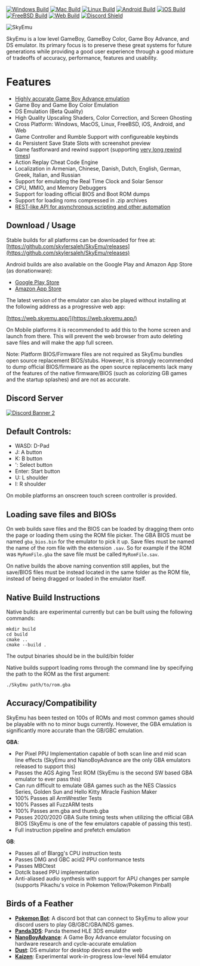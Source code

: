 <a href="https://nightly.link/skylersaleh/SkyEmu/workflows/deploy_win/dev/WindowsRelease.zip" rel="Download Windows">![Windows Build](https://github.com/skylersaleh/SkyEmu/actions/workflows/deploy_win.yml/badge.svg)</a>
<a href="https://nightly.link/skylersaleh/SkyEmu/workflows/deploy_mac/dev/MacOSRelease.zip" rel="Download macOS">![Mac Build](https://github.com/skylersaleh/SkyEmu/actions/workflows/deploy_mac.yml/badge.svg)</a>
<a href="https://nightly.link/skylersaleh/SkyEmu/workflows/deploy_linux/dev/LinuxRelease.zip" rel="Download Linux">![Linux Build](https://github.com/skylersaleh/SkyEmu/actions/workflows/deploy_linux.yml/badge.svg)</a>
<a href="https://nightly.link/skylersaleh/SkyEmu/workflows/deploy_android/dev/AndroidRelease.zip" rel="Download Android">![Android Build](https://github.com/skylersaleh/SkyEmu/actions/workflows/deploy_android.yml/badge.svg)</a>
<a href="https://nightly.link/skylersaleh/SkyEmu/workflows/deploy_ios/dev/iOSRelease.zip" rel="Download iOS">![iOS Build](https://github.com/skylersaleh/SkyEmu/actions/workflows/deploy_ios.yml/badge.svg)</a>
<a href="https://nightly.link/skylersaleh/SkyEmu/workflows/deploy_freebsd/dev/FreeBSDRelease.zip" rel="Download FreeBSD">![FreeBSD Build](https://github.com/skylersaleh/SkyEmu/actions/workflows/deploy_freebsd.yml/badge.svg)</a>
<a href="https://web.skyemu.app/branch/dev" rel="Web Build">![Web Build](https://github.com/skylersaleh/SkyEmu/actions/workflows/deploy_web.yml/badge.svg)</a>
<a href="https://discord.gg/tnUEtmJgA5" rel="Join Discord Server">![Discord Shield](https://discordapp.com/api/guilds/1131322341645893783/widget.png?style=shield)</a> 

![SkyEmu](https://github.com/skylersaleh/SkyEmu/assets/7118296/0ba4b6f2-0ef4-46c1-8901-ca55e94429e0)

SkyEmu is a low level GameBoy, GameBoy Color, Game Boy Advance, and DS emulator. Its primary focus is to preserve these great systems for future generations while providing a good user experience through a good mixture of tradeoffs of accuracy, performance, features and usability.

# Features

- [Highly accurate Game Boy Advance emulation](docs/Accuracy.md)
- Game Boy and Game Boy Color Emulation
- DS Emulation (Beta Quality)
- High Quality Upscaling Shaders, Color Correction, and Screen Ghosting
- Cross Platform: Windows, MacOS, Linux, FreeBSD, iOS, Android, and Web
- Game Controller and Rumble Support with configureable keybinds
- 4x Persistent Save State Slots with screenshot preview
- Game fastforward and rewind support (supporting [very long rewind times](https://www.youtube.com/watch?v=Sfc_1NKbiKg))
- Action Replay Cheat Code Engine 
- Localization in Armenian, Chinese, Danish, Dutch, English, German, Greek, Italian, and Russian
- Support for emulating the Real Time Clock and Solar Sensor
- CPU, MMIO, and Memory Debuggers
- Support for loading official BIOS and Boot ROM dumps
- Support for loading roms compressed in .zip archives
- [REST-like API for asynchronous scripting and other automation](docs/HTTP_CONTROL_SERVER.md)

## Download / Usage

Stable builds for all platforms can be downloaded for free at: [https://github.com/skylersaleh/SkyEmu/releases](https://github.com/skylersaleh/SkyEmu/releases)

Android builds are also available on the Google Play and Amazon App Store (as donationware): 
 - [Google Play Store](https://play.google.com/store/apps/details?id=com.sky.SkyEmu)
 - [Amazon App Store](https://www.amazon.com/SkyEmu-GBC-GBA-NDS-Emulator/dp/B0CGHK8QP5/)

The latest version of the emulator can also be played without installing at the following address as a progressive web app:

[https://web.skyemu.app/](https://web.skyemu.app/)

On Mobile platforms it is recommended to add this to the home screen and launch from there. This will prevent the web browser from auto deleting save files and will make the app full screen. 

Note: Platform BIOS/Firmware files are not required as SkyEmu bundles open source replacement BIOS/stubs. However, it is strongly recommended to dump official BIOS/firmware as the open source replacements lack many of the features of the native firmware/BIOS (such as colorizing GB games and the startup splashes) and are not as accurate. 

## Discord Server

<a href="https://discord.gg/tnUEtmJgA5" rel="Join Discord Server">![Discord Banner 2](https://discordapp.com/api/guilds/1131322341645893783/widget.png?style=banner2)</a>

## Default Controls:

- WASD: D-Pad
- J: A button
- K: B button
- ': Select button
- Enter: Start button
- U: L shoulder
- I: R shoulder

On mobile platforms an onscreen touch screen controller is provided. 

## Loading save files and BIOSs

On web builds save files and the BIOS can be loaded by dragging them onto the page or loading them using the ROM file picker. The GBA BIOS must be named `gba_bios.bin` for the emulator to pick it up. Save files must be named the name of the rom file with the extension `.sav`. So for example if the ROM was `MyRomFile.gba` the save file must be called `MyRomFile.sav`. 

On native builds the above naming convention still applies, but the save/BIOS files must be instead located in the same folder as the ROM file, instead of being dragged or loaded in the emulator itself.

## Native Build Instructions

Native builds are experimental currently but can be built using the following commands:

```
mkdir build
cd build
cmake .. 
cmake --build . 
```

The output binaries should be in the build/bin folder

Native builds support loading roms through the command line by specifying the path to the ROM as the first argument: 

```
./SkyEmu path/to/rom.gba
```

## Accuracy/Compatibility

SkyEmu has been tested on 100s of ROMs and most common games should be playable with no to minor bugs currently. However, the GBA emulation is significantly more accurate than the GB/GBC emulation. 

**GBA**:
- Per Pixel PPU Implementation capable of both scan line and mid scan line effects (SkyEmu and NanoBoyAdvance are the only GBA emulators released to support this) 
- Passes the AGS Aging Test ROM (SkyEmu is the second SW based GBA emulator to ever pass this)
- Can run difficult to emulate GBA games such as the NES Classics Series, Golden Sun and Hello Kitty Miracle Fashion Maker
- 100% Passes all ArmWrestler Tests
- 100% Passes all FuzzARM tests
- 100% Passes arm.gba and thumb.gba
- Passes 2020/2020 GBA Suite timing tests when utilizing the official GBA BIOS (SkyEmu is one of the few emulators capable of passing this test).
- Full instruction pipeline and prefetch emulation

**GB**: 
- Passes all of Blargg's CPU instruction tests
- Passes DMG and GBC acid2 PPU conformance tests
- Passes MBCtest
- Dotclk based PPU implementation
- Anti-aliased audio synthesis with support for APU changes per sample (supports Pikachu's voice in Pokemon Yellow/Pokemon Pinball)

## Birds of a Feather
- [**Pokemon Bot**](https://github.com/OFFTKP/pokemon-bot): A discord bot that can connect to SkyEmu to allow your discord users to play GB/GBC/GBA/NDS games. 
- [**Panda3DS**](https://github.com/wheremyfoodat/Panda3DS): Panda themed HLE 3DS emulator
- [**NanoBoyAdvance**](https://github.com/nba-emu/NanoBoyAdvance): A Game Boy Advance emulator focusing on hardware research and cycle-accurate emulation
- [**Dust**](https://github.com/kelpsyberry/dust): DS emulator for desktop devices and the web
- [**Kaizen**](https://github.com/SimoneN64/Kaizen): Experimental work-in-progress low-level N64 emulator
